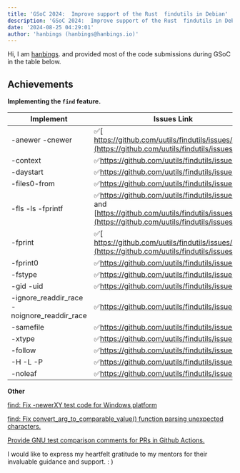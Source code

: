 ```yaml
---
title: 'GSoC 2024:  Improve support of the Rust  findutils in Debian'
description: 'GSoC 2024:  Improve support of the Rust  findutils in Debian'
date: '2024-08-25 04:29:01'
author: 'hanbings (hanbings@hanbings.io)'
---
```


Hi, I am [hanbings](https://github.com/hanbings). and provided most of the code submissions during GSoC in the table below.

## Achievements

**Implementing the `find` feature.**

| Implement                                   | Issues Link                                                  | PR Link                                                      | Merged |
| ------------------------------------------- | ------------------------------------------------------------ | ------------------------------------------------------------ | ------ |
| -anewer -cnewer                             | ✅[ https://github.com/uutils/findutils/issues/370](https://github.com/uutils/findutils/issues/370) | ✅https://github.com/uutils/findutils/pull/386                | ✅      |
| -context                                    | ✅https://github.com/uutils/findutils/issues/375              |                                                              |        |
| -daystart                                   | ✅https://github.com/uutils/findutils/issues/372              | ✅https://github.com/uutils/findutils/pull/413                | ✅      |
| -files0-from                                | ✅https://github.com/uutils/findutils/issues/378              |                                                              |        |
| -fls -ls -fprintf                           | ✅https://github.com/uutils/findutils/issues/382 and [https://github.com/uutils/findutils/issues/383](https://github.com/uutils/findutils/issues/383) | ✅https://github.com/uutils/findutils/pull/435                | ✅      |
| -fprint                                     | ✅[ https://github.com/uutils/findutils/issues/381](https://github.com/uutils/findutils/issues/381) | ✅https://github.com/uutils/findutils/pull/421                |        |
| -fprint0                                    | ✅https://github.com/uutils/findutils/issues/380              | ✅https://github.com/uutils/findutils/pull/443                |        |
| -fstype                                     | ✅https://github.com/uutils/findutils/issues/374              | ✅https://github.com/uutils/findutils/pull/408                | ✅      |
| -gid -uid                                   | ✅https://github.com/uutils/findutils/issues/371              | ✅https://github.com/uutils/findutils/pull/405                | ✅      |
| -ignore_readdir_race -noignore_readdir_race | ✅https://github.com/uutils/findutils/issues/377              | 🚧https://github.com/uutils/findutils/pull/411                |        |
| -samefile                                   | ✅https://github.com/uutils/findutils/issues/373              | ✅h[ttps://github.com/uutils/findutils/pull/389](http://github.com/uutils/findutils/pull/389) | ✅      |
| -xtype                                      | ✅https://github.com/uutils/findutils/issues/379              | ✅https://github.com/uutils/findutils/pull/436                | ✅      |
| -follow                                     | ✅https://github.com/uutils/findutils/issues/308              | ✅https://github.com/uutils/findutils/pull/420                | ✅      |
| -H -L -P                                    | ✅https://github.com/uutils/findutils/issues/412              | ✅https://github.com/uutils/findutils/pull/436                | ✅      |
| -noleaf                                     | ✅https://github.com/uutils/findutils/issues/376              | ✅https://github.com/uutils/findutils/pull/414                | ✅      |

**Other**

[find: Fix -newerXY test code for Windows platform](https://github.com/uutils/findutils/pull/394)

[find: Fix convert_arg_to_comparable_value() function parsing unexpected characters.](https://github.com/uutils/findutils/pull/361)

[Provide GNU test comparison comments for PRs in Github Actions.](https://github.com/uutils/findutils/pull/400)



I would like to express my heartfelt gratitude to my mentors for their invaluable guidance and support. : )

